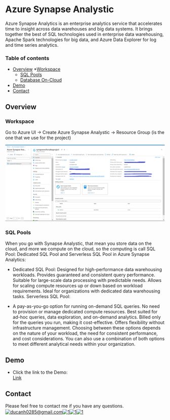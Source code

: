 # Azure Synapse Analystic
Azure Synapse Analytics is an enterprise analytics service that accelerates time to insight across data warehouses and big data systems. It brings together the best of SQL technologies used in enterprise data warehousing, Apache Spark technologies for big data, and Azure Data Explorer for log and time series analytics.


### Table of contents

* [Overview](#overview)
  *[Workspace](#work-space)
  * [SQL Pools](#sql-pool)
  * [Database On-Cloud](#db-oncloud)
* [Demo](#demo)
* [Contact](#contact)

## Overview
### Workspace
Go to Azure UI -> Create Azure Synapse Analystic -> Resource Group (is the one that we use for the project)

![Alt text](image/synapse-setting.png)
### SQL Pools
When you go with Synapse Analystic, that mean you store data on the cloud, and more we compute on the cloud, so the computing is call SQL Pool:
Dedicated SQL Pool and Serverless SQL Pool in Azure Synapse Analytics:
* Dedicated SQL Pool:
Designed for high-performance data warehousing workloads.
Provides guaranteed and consistent query performance.
Suitable for large-scale data processing with predictable needs.
Allows for scaling compute resources up or down based on workload requirements.
Ideal for organizations with dedicated data warehousing tasks.
Serverless SQL Pool:

* A pay-as-you-go option for running on-demand SQL queries.
No need to provision or manage dedicated compute resources.
Best suited for ad-hoc queries, data exploration, and on-demand analytics.
Billed only for the queries you run, making it cost-effective.
Offers flexibility without infrastructure management.
Choosing between these options depends on the nature of your workload, the need for consistent performance, and cost considerations. You can also use a combination of both options to meet different analytical needs within your organization.








## Demo
- Click the link to the Demo:  
  [Link](https://www.youtube.com/watch?v=xLFjE2WJaoM)

## Contact
Please feel free to contact me if you have any questions.
<a href="https://ducanh0285@gmail.com" target="blank"><img align="center" src="https://img.icons8.com/color/48/000000/gmail--v2.png" alt="ducanh0285@gmail.com" height="30" width="40" /></a><a href="https://www.facebook.com/ducanh.pp" target="blank"><img align="center" src="https://raw.githubusercontent.com/rahuldkjain/github-profile-readme-generator/master/src/images/icons/Social/facebook.svg" alt="1" height="30" width="40" /></a><a href="https://twitter.com/Ducann02Nguyen" target="blank"><img align="center" src="https://raw.githubusercontent.com/rahuldkjain/github-profile-readme-generator/master/src/images/icons/Social/twitter.svg" alt="1" height="30" width="40" /></a><a href="https://www.linkedin.com/in/ducanhnt/" target="blank"><img align="center" src="https://raw.githubusercontent.com/rahuldkjain/github-profile-readme-generator/master/src/images/icons/Social/linked-in-alt.svg" alt="1" height="30" width="40" /></a>
